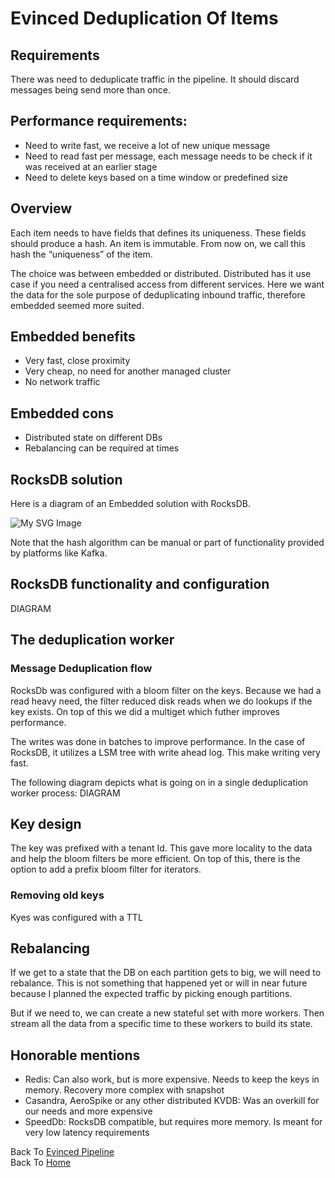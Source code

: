 # Evinced Deduplication Of Items

## Requirements
There was need to deduplicate traffic in the pipeline. It should discard messages being send more than once.

## Performance requirements:
- Need to write fast, we receive a lot of new unique message
- Need to read fast per message, each message needs to be check if it was received at an earlier stage
- Need to delete keys based on a time window or predefined size

## Overview
Each item needs to have fields that defines its uniqueness. These fields should produce a hash. An item is immutable. From now on, we call this hash the “uniqueness” of the item.

The choice was between embedded or distributed. Distributed has it use case if you need a centralised access from different services. Here we want the data for the sole purpose of deduplicating inbound traffic, therefore embedded seemed more suited.

## Embedded benefits

- Very fast, close proximity
- Very cheap, no need for another managed cluster
- No network traffic

## Embedded cons

- Distributed state on different DBs
- Rebalancing can be required at times

## RocksDB solution
Here is a diagram of an Embedded solution with RocksDB.

![My SVG Image](/evinced/platform_dedup_flow.sv)

Note that the hash algorithm can be manual or part of functionality provided by platforms like Kafka.

## RocksDB functionality and configuration
DIAGRAM
## The deduplication worker
### Message Deduplication flow
RocksDb was configured with a bloom filter on the keys. Because we had a read heavy need, the filter reduced disk reads when we do lookups if the key exists. On top of this we did a multiget which futher improves performance.

The writes was done in batches to improve performance. In the case of RocksDB, it utilizes a LSM tree with write ahead log. This make writing very fast.

The following diagram depicts what is going on in a single deduplication worker process:
DIAGRAM
 
## Key design
The key was prefixed with a tenant Id. This gave more locality to the data and help the bloom filters be more efficient. On top of this, there is the option to add a prefix bloom filter for iterators.

### Removing old keys
Kyes was configured with a TTL

## Rebalancing
If we get to a state that the DB on each partition gets to big, we will need to rebalance. This is not something that happened yet or will in near future because I planned the expected traffic by picking enough partitions. 

But if we need to, we can create a new stateful set with more workers. Then stream all the data from a specific time to these workers to build its state.

## Honorable mentions
- Redis: Can also work, but is more expensive. Needs to keep the keys in memory. Recovery more complex with snapshot
- Casandra, AeroSpike or any other distributed KVDB: Was an overkill for our needs and more expensive
- SpeedDb: RocksDB compatible, but requires more memory. Is meant for very low latency requirements

Back To [Evinced Pipeline](./platform_pipeline.md)  
Back To [Home](../index.md)
